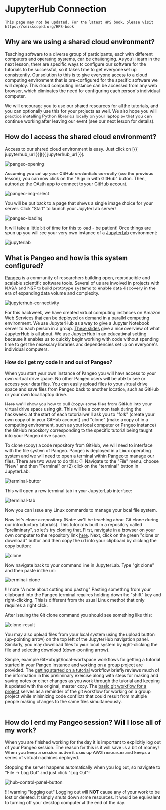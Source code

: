 # JupyterHub Connection

```{warning}
This page may not be updated. For the latest HPS book, please visit https://seisscoped.org/HPS-book
```

## Why are we using a shared cloud environment?

Teaching software to a diverse group of participants, each with different computers and operating systems, can be challenging. As you'll learn in the next lesson, there are specific ways to configure our software for the tutorials to be successful, so it takes time to get everyone set up consistently. Our solution to this is to give everyone access to a cloud computing environment that is pre-configured for the specific software we will deploy. This cloud computing instance can be accessed from any web browser, which eliminates the need for configuring each person's individual computer.

We will encourage you to use our shared resources for all the tutorials, and you can optionally use this for your projects as well. We also hope you will practice installing Python libraries locally on your laptop so that you can continue working after leaving our event (see our next lesson for details).


## How do I access the shared cloud environment?

Access to our shared cloud environment is easy. Just click on [{{ jupyterhub_url }}]({{ jupyterhub_url }}).

![pangeo-opening](../img/pangeo-opening.png)

Assuming you set up your GitHub credentials correctly (see the previous lesson), you can now click on the "Sign in with GitHub" button. Then, authorize the OAuth app to connect to your GitHub account.

![pangeo-img-select](../img/pangeo-image-select.png)

You will be put back to a page that shows a single image choice for your server. Click "Start" to launch your JupyterLab server!

![pangeo-loading](../img/pangeo-server-starting.png)

It will take a little bit of time for this to load - be patient! Once things are spun up you will see your very own instance of a [JupyterLab](https://jupyterlab.readthedocs.io/en/stable/) environment:

![jupyterlab](../img/jupyterlab.png)


## What is Pangeo and how is this system configured?

[Pangeo](https://pangeo.io) is a community of researchers building open, reproducible and scalable scientific software tools. Several of us are involved in projects with NASA and NSF to build prototype systems to enable data discovery in the era of expanding data volume and complexity.

![jupyterhub-connectivity](../img/jupyterhub-connectivity.png)

For this hackweek, we have created virtual computing instances on Amazon Web Services that can be deployed on demand in a parallel computing environment. We use JupyterHub as a way to give a Jupyter Notebook server to each person in a group. [These slides](https://www.slideshare.net/willingc/jupyterhub-a-thing-explainer-overview?from_action=save) give a nice overview of what JupyterHub is all about. We use JupyterHub in an educational setting because it enables us to quickly begin working with code without spending time to get the necessary libraries and dependencies set up on everyone's individual computers.

### How do I get my code in and out of Pangeo?

When you start your own instance of Pangeo you will have access to your own virtual drive space. No other Pangeo users will be able to see or access your data files. You can easily upload files to your virtual drive space and save files from Pangeo back to another location, such as GitHub or your own local laptop drive.

Here we'll show you how to pull (copy) some files from GitHub into your virtual drive space using git. This will be a common task during the hackweek: at the start of each tutorial we'll ask you to "fork" (create your own copy of in your GitHub account) and "clone" (make a copy of in a computing environment, such as your local computer or Pangeo instance) the GitHub repository corresponding to the specific tutorial being taught into your Pangeo drive space.

To clone (copy) a code repository from GitHub, we will need to interface with the file system of Pangeo. Pangeo is deployed in a Linux operating system and we will need to open a terminal within Pangeo to manage our files. There are two ways to do this: (1) Navigate to the "File" menu, choose "New" and then "Terminal" or (2) click on the "terminal" button in JupyterLab:

![terminal-button](../img/terminal-button.png)

This will open a new terminal tab in your JupyterLab interface:

![terminal-tab](../img/terminal.png)

Now you can issue any Linux commands to manage your local file system.

Now let's clone a repository (Note: we'll be teaching about Git clone during our introductory tutorials). This tutorial is built in a repository called "preliminary", so let's try cloning that. First, navigate in a browser on your own computer to the repository link [here](https://github.com/ICESAT-2HackWeek/preliminary). Next, click on the green "clone or download" button and then copy the url into your clipboard by clicking the copy button:

![clone](../img/clone.png)

Now navigate back to your command line in JupyterLab. Type "git clone" and then paste in the url:

![terminal-clone](../img/terminal-clone.png)

!!! note "A note about cutting and pasting"
    Pasting something from your clipboard into the Pangeo terminal requires holding down the "shift" key and right-clicking.  This is different from the usual Linux method that only requires a right click.

After issuing the Git clone command you should see something like this:

![clone-result](../img/clone-result.png)


You may also upload files from your local system using the upload button (up-pointing arrow) on the top left of the JupyterHub navigation panel. Similarly, you may download files to your local system by right-clicking the file and selecting download (down-pointing arrow).

Simple, example GitHub/git/local-workspace workflows for getting a tutorial started in your Pangeo instance and working on a group project are provided. The [getting started on a tutorial](https://icesat-2hackweek.github.io/learning-resources/tutorials/getting_started) workflow briefly reviews much of the information in this preliminary exercise along with steps for making and saving notes or other changes as you work through the tutorial and keeping it updated with the original, master copy. The [basic git workflow for a project](https://icesat-2hackweek.github.io/learning-resources/projects/example_workflow) serves as a reminder of the git workflow for working on a group project while minimizing code conflicts that could result from multiple people making changes to the same files simultaneously.
<br>
<br>

## How do I end my Pangeo session? Will I lose all of my work?

When you are finished working for the day it is important to explicitly log out of your Pangeo session. The reason for this is it will save us a bit of money! When you keep a session active it uses up AWS resources and keeps a series of virtual machines deployed.

Stopping the server happens automatically when you log out, so navigate to "File -> Log Out" and just click "Log Out"!

![hub-control-panel-button](../img/hub-logout-button.png)

!!! warning "logging out"
    Logging out will **NOT** cause any of your work to be lost or deleted. It simply shuts down some resources. It would be equivalent to turning off your desktop computer at the end of the day.

